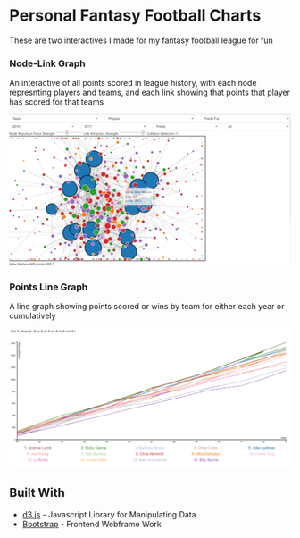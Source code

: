 # Personal Fantasy Football Charts

These are two interactives I made for my fantasy football league for fun



### Node-Link Graph

An interactive of all points scored in league history, with each node represnting players and teams, and each link showing that points that player has scored for that teams

![alt text](./node-link.png)


### Points Line Graph

A line graph showing points scored or wins by team for either each year or cumulatively

![alt text](./point_totals.png)



## Built With

* [d3.js](https://d3js.org/) - Javascript Library for Manipulating Data
* [Bootstrap](https://getbootstrap.com/) - Frontend Webframe Work


